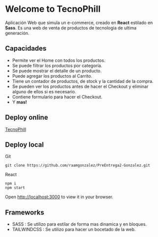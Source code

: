 # Welcome to TecnoPhill
Aplicación Web que simula un e-commerce, creado en **React** estilado en   **Sass**. Es una web de venta de productos de tecnologia de ultima generación. 

## Capacidades
-	Permite ver el Home con todos los productos.
-	Se puede filtrar los productos por categoría.
-	Se puede mostrar el detalle de un producto.
-	Puede agregar los productos al Carrito.
-	Tiene un contador de productos, de stock y la cantidad de la compra.
-	Se pueden ver los productos antes de hacer el Checkout y eliminar alguno de ellos si es necesario.
-	Contiene formulario para hacer el Checkout.
-	Y **mas!**

## Deploy online

[TecnoPhill](https://ecommerce-react-34850-jgx8krtep-raamgonzalez.vercel.app/)

## Deploy local

Git

    git clone https://github.com/raamgonzalez/PreEntrega2-Gonzalez.git

   
React

    
    npm i
    npm start

Open [http://localhost:3000](http://localhost:3000/) to view it in your browser.

## Frameworks
- SASS : Se utilizo para estilar de forma mas dinamica y en bloques.
- TAILWINDCSS : Se utilizo para hacer un bocetado de la web.
